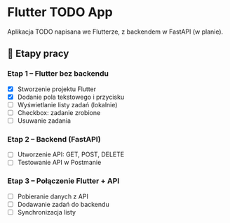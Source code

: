# Flutter TODO App

Aplikacja TODO napisana we Flutterze, z backendem w FastAPI (w planie).

## 🔧 Etapy pracy

### Etap 1 – Flutter bez backendu
- [x] Stworzenie projektu Flutter
- [x] Dodanie pola tekstowego i przycisku
- [ ] Wyświetlanie listy zadań (lokalnie)
- [ ] Checkbox: zadanie zrobione
- [ ] Usuwanie zadania

### Etap 2 – Backend (FastAPI)
- [ ] Utworzenie API: GET, POST, DELETE
- [ ] Testowanie API w Postmanie

### Etap 3 – Połączenie Flutter + API
- [ ] Pobieranie danych z API
- [ ] Dodawanie zadań do backendu
- [ ] Synchronizacja listy
